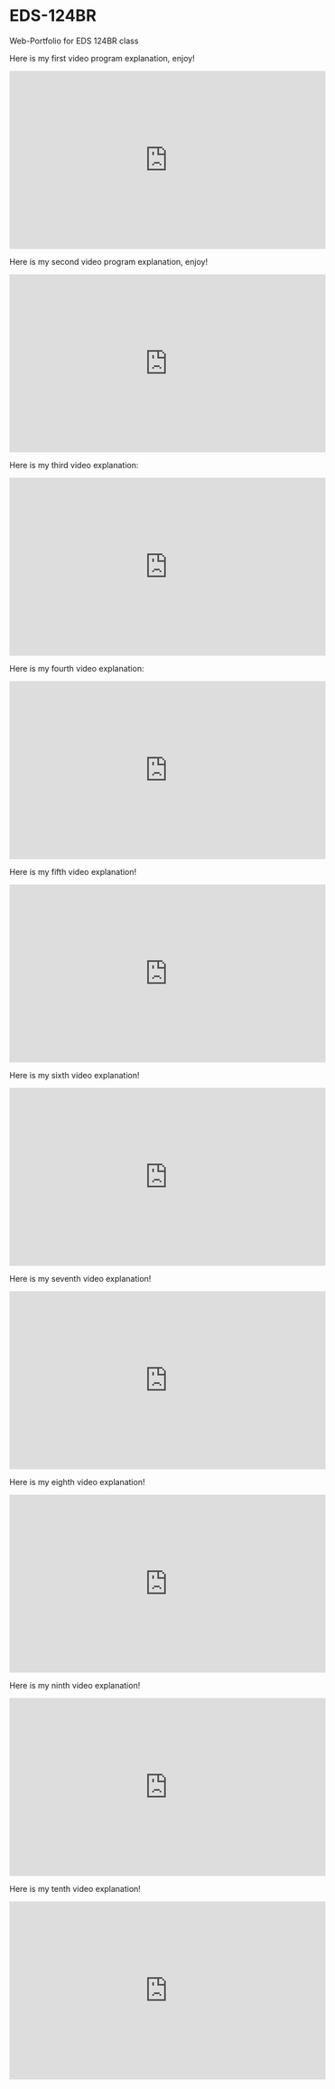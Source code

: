 # EDS-124BR
Web-Portfolio for EDS 124BR class


Here is my first video program explanation, enjoy!


<iframe width="560" height="315" src="https://www.youtube.com/embed/vYzbm7vCMlU" frameborder="0" allow="accelerometer; autoplay; clipboard-write; encrypted-media; gyroscope; picture-in-picture" allowfullscreen></iframe>


Here is my second video program explanation, enjoy!


<iframe width="560" height="315" src="https://www.youtube.com/embed/hytw5rg1xb8" frameborder="0" allow="accelerometer; autoplay; clipboard-write; encrypted-media; gyroscope; picture-in-picture" allowfullscreen></iframe>


Here is my third video explanation:


<iframe width="560" height="315" src="https://www.youtube.com/embed/N8FL1iVc0pM" frameborder="0" allow="accelerometer; autoplay; clipboard-write; encrypted-media; gyroscope; picture-in-picture" allowfullscreen></iframe>


Here is my fourth video explanation:

<iframe width="560" height="315" src="https://www.youtube.com/embed/oKIY0TooRik" frameborder="0" allow="accelerometer; autoplay; clipboard-write; encrypted-media; gyroscope; picture-in-picture" allowfullscreen></iframe>

Here is my fifth video explanation!

<iframe width="560" height="315" src="https://www.youtube.com/embed/HQIBFTCSA48" frameborder="0" allow="accelerometer; autoplay; clipboard-write; encrypted-media; gyroscope; picture-in-picture" allowfullscreen></iframe>

Here is my sixth video explanation!

<iframe width="560" height="315" src="https://www.youtube.com/embed/BfPYcY6bXmc" frameborder="0" allow="accelerometer; autoplay; clipboard-write; encrypted-media; gyroscope; picture-in-picture" allowfullscreen></iframe>


Here is my seventh video explanation!

<iframe width="560" height="315" src="https://www.youtube.com/embed/dvXPrK6ePCg" frameborder="0" allow="accelerometer; autoplay; clipboard-write; encrypted-media; gyroscope; picture-in-picture" allowfullscreen></iframe>

Here is my eighth video explanation!

<iframe width="560" height="315" src="https://www.youtube.com/embed/GiKJ1ldnwQQ" frameborder="0" allow="accelerometer; autoplay; clipboard-write; encrypted-media; gyroscope; picture-in-picture" allowfullscreen></iframe>

Here is my ninth video explanation!

<iframe width="560" height="315" src="https://www.youtube.com/embed/ghkd_n9_3-Y" frameborder="0" allow="accelerometer; autoplay; clipboard-write; encrypted-media; gyroscope; picture-in-picture" allowfullscreen></iframe>

Here is my tenth video explanation!

<iframe width="560" height="315" src="https://www.youtube.com/embed/ze2aV08dCCo" frameborder="0" allow="accelerometer; autoplay; clipboard-write; encrypted-media; gyroscope; picture-in-picture" allowfullscreen></iframe>
